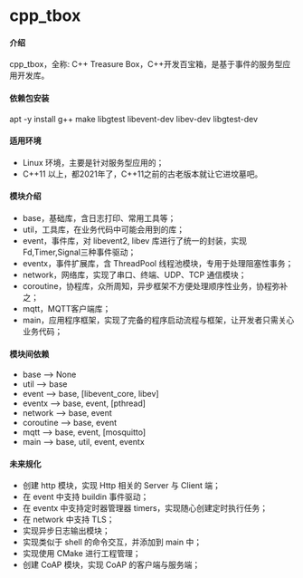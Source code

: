 # cpp\_tbox

#### 介绍
cpp\_tbox，全称: C++ Treasure Box，C++开发百宝箱，是基于事件的服务型应用开发库。

#### 依赖包安装
apt -y install g++ make libgtest libevent-dev libev-dev libgtest-dev

#### 适用环境

- Linux 环境，主要是针对服务型应用的；
- C++11 以上，都2021年了，C++11之前的古老版本就让它进坟墓吧。

#### 模块介绍

- base，基础库，含日志打印、常用工具等；
- util，工具库，在业务代码中可能会用到的库；
- event，事件库，对 libevent2, libev 库进行了统一的封装，实现Fd,Timer,Signal三种事件驱动；
- eventx，事件扩展库，含 ThreadPool 线程池模块，专用于处理阻塞性事务；
- network，网络库，实现了串口、终端、UDP、TCP 通信模块；
- coroutine，协程库，众所周知，异步框架不方便处理顺序性业务，协程弥补之；
- mqtt，MQTT客户端库；
- main，应用程序框架，实现了完备的程序启动流程与框架，让开发者只需关心业务代码；

#### 模块间依赖

- base --> None
- util --> base
- event --> base, [libevent\_core, libev]
- eventx --> base, event, [pthread]
- network --> base, event
- coroutine --> base, event
- mqtt --> base, event, [mosquitto]
- main --> base, util, event, eventx

#### 未来规化

- 创建 http 模块，实现 Http 相关的 Server 与 Client 端；
- 在 event 中支持 buildin 事件驱动；
- 在 eventx 中支持定时器管理器 timers，实现随心创建定时执行任务；
- 在 network 中支持 TLS；
- 实现异步日志输出模块；
- 实现类似于 shell 的命令交互，并添加到 main 中；
- 实现使用 CMake 进行工程管理；
- 创建 CoAP 模块，实现 CoAP 的客户端与服务端；
